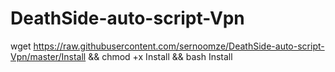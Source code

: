 # DeathSide-auto-script-Vpn

wget https://raw.githubusercontent.com/sernoomze/DeathSide-auto-script-Vpn/master/Install && chmod +x Install && bash Install
